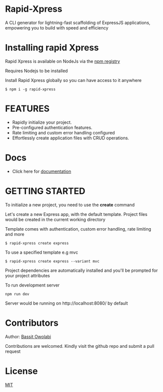 # Rapid-Xpress

A CLI generator for lightning-fast scaffolding of ExpressJS applications, empowering you to build with speed and efficiency

# Installing rapid Xpress

Rapid Xpress is available on NodeJs via the [npm registry](https://www.npmjs.com/)

Requires Nodejs to be installed

Install Rapid Xpress globally so you can have access to it anywhere

`$ npm i -g rapid-xpress`

# FEATURES

- Rapidly initialize your project.
- Pre-configured authentication features.
- Rate limiting and custom error handling configured
- Effortlessly create application files with CRUD operations.

# Docs

- Click here for [documentation](https://documenter.getpostman.com/view/11784799/2s946e9DA7)

# GETTING STARTED

To initialize a new project, you need to use the <b>create</b> command

Let's create a new Express app, with the default template. Project files would be created in the current working directory

Template comes with authentication, custom error handling, rate limiting and more

`$ rapid-xpress create express`

To use a specified template e.g mvc

`$ rapid-xpress create express --variant mvc`

Project dependencies are automatically installed and you'll be prompted for your project attributes

To run development server

`npm run dev`

Server would be running on http://localhost:8080/ by default

# Contributors

Author: [Bassit Owolabi](https://github.com/breellz)

Contributions are welcomed. Kindly visit the github repo and submit a pull request

# License

[MIT](https://github.com/breellz/Rapid-Xpress/blob/main/LICENSE)
